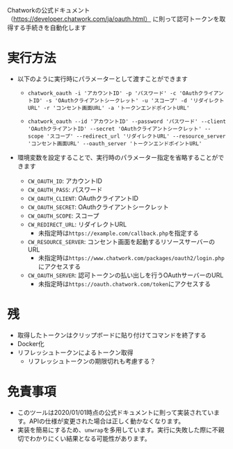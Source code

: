 Chatworkの公式ドキュメント （https://developer.chatwork.com/ja/oauth.html） に則って認可トークンを取得する手続きを自動化します
# 実行方法
- 以下のように実行時にパラメーターとして渡すことができます
  - ```
    chatwork_oauth -i 'アカウントID' -p 'パスワード' -c 'OAuthクライアントID' -s 'OAuthクライアントシークレット' -u 'スコープ' -d 'リダイレクトURL' -r 'コンセント画面URL' -a 'トークンエンドポイントURL'
    ```
  
  - ```
    chatwork_oauth --id 'アカウントID' --password 'パスワード' --client 'OAuthクライアントID' --secret 'OAuthクライアントシークレット' --scope 'スコープ' --redirect_url 'リダイレクトURL' --resource_server 'コンセント画面URL' --oauth_server 'トークンエンドポイントURL'
    ```
    
- 環境変数を設定することで、実行時のパラメーター指定を省略することができます
  - `CW_OAUTH_ID`: アカウントID
  - `CW_OAUTH_PASS`: パスワード
  - `CW_OAUTH_CLIENT`: OAuthクライアントID
  - `CW_OAUTH_SECRET`: OAuthクライアントシークレット
  - `CW_OAUTH_SCOPE`: スコープ
  - `CW_REDIRECT_URL`: リダイレクトURL
    - 未指定時は`https://example.com/callback.php`を指定する
  - `CW_RESOURCE_SERVER`: コンセント画面を起動するリソースサーバーのURL
    - 未指定時は`https://www.chatwork.com/packages/oauth2/login.php`にアクセスする
  - `CW_OAUTH_SERVER`: 認可トークンの払い出しを行うOAuthサーバーのURL
    - 未指定時は`https://oauth.chatwork.com/token`にアクセスする
# 残
- 取得したトークンはクリップボードに貼り付けてコマンドを終了する
- Docker化
- リフレッシュトークンによるトークン取得
  - リフレッシュトークンの期限切れも考慮する？
# 免責事項
- このツールは2020/01/01時点の公式ドキュメントに則って実装されています。APIの仕様が変更された場合は正しく動かなくなります。
- 実装を簡易にするため、`unwrap`を多用しています。実行に失敗した際に不親切でわかりにくい結果となる可能性があります。
